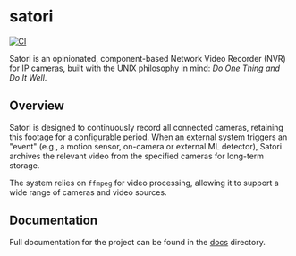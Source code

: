 # satori

[![CI](https://github.com/DanNixon/satori/actions/workflows/ci.yml/badge.svg)](https://github.com/DanNixon/satori/actions/workflows/ci.yml)

Satori is an opinionated, component-based Network Video Recorder (NVR) for IP cameras, built with the UNIX philosophy in mind: *Do One Thing and Do It Well*.

## Overview

Satori is designed to continuously record all connected cameras, retaining this footage for a configurable period.
When an external system triggers an "event" (e.g., a motion sensor, on-camera or external ML detector), Satori archives the relevant video from the specified cameras for long-term storage.

The system relies on `ffmpeg` for video processing, allowing it to support a wide range of cameras and video sources.

## Documentation

Full documentation for the project can be found in the [docs](./docs) directory.
